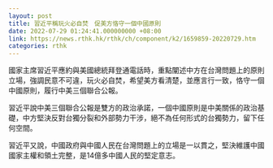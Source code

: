 ```yaml
---
layout: post
title: 習近平稱玩火必自焚　促美方恪守一個中國原則
date: 2022-07-29 01:24:41.000000000 +08:00
link: https://news.rthk.hk/rthk/ch/component/k2/1659859-20220729.htm
categories: rthk
---
```


國家主席習近平應約與美國總統拜登通電話時，重點闡述中方在台灣問題上的原則立場，強調民意不可違，玩火必自焚，希望美方看清楚，並應言行一致，恪守一個中國原則，履行中美三個聯合公報。

習近平說中美三個聯合公報是雙方的政治承諾，一個中國原則是中美關係的政治基礎，中方堅決反對台獨分裂和外部勢力干涉，絕不為任何形式的台獨勢力，留下任何空間。

習近平又說，中國政府與中國人民在台灣問題上的立場是一以貫之，堅決維護中國國家主權和領土完整，是14億多中國人民的堅定意志。
